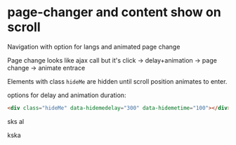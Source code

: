 # page-changer and content show on scroll

Navigation with option for langs and animated page change

Page change looks like ajax call but it's click -> delay+animation -> page change -> animate entrace

Elements with class ``hideMe`` are hidden until scroll position animates to enter.

options for delay and animation duration:

```html
<div class="hideMe" data-hidemedelay="300" data-hidemetime="100"></div>
```

sks
al

kska
